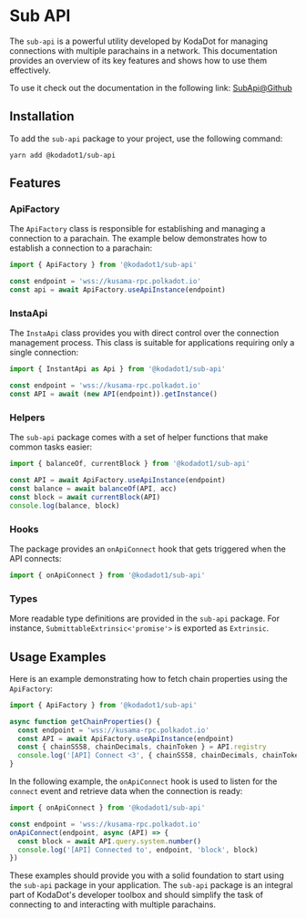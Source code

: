 


# Sub API

The `sub-api` is a powerful utility developed by KodaDot for managing connections with multiple parachains in a network. This documentation provides an overview of its key features and shows how to use them effectively.

To use it check out the documentation in the following link: [SubApi@Github](https://github.com/kodadot/packages/tree/main/sub-api)

## Installation

To add the `sub-api` package to your project, use the following command:

```
yarn add @kodadot1/sub-api
```

## Features

### ApiFactory

The `ApiFactory` class is responsible for establishing and managing a connection to a parachain. The example below demonstrates how to establish a connection to a parachain:

```ts
import { ApiFactory } from '@kodadot1/sub-api'

const endpoint = 'wss://kusama-rpc.polkadot.io'
const api = await ApiFactory.useApiInstance(endpoint)
```

### InstaApi

The `InstaApi` class provides you with direct control over the connection management process. This class is suitable for applications requiring only a single connection:

```ts
import { InstantApi as Api } from '@kodadot1/sub-api'

const endpoint = 'wss://kusama-rpc.polkadot.io'
const API = await (new API(endpoint)).getInstance()
```

### Helpers

The `sub-api` package comes with a set of helper functions that make common tasks easier:

```ts
import { balanceOf, currentBlock } from '@kodadot1/sub-api'

const API = await ApiFactory.useApiInstance(endpoint)
const balance = await balanceOf(API, acc)
const block = await currentBlock(API)
console.log(balance, block)
```

### Hooks

The package provides an `onApiConnect` hook that gets triggered when the API connects:

```ts
import { onApiConnect } from '@kodadot1/sub-api'
```

### Types

More readable type definitions are provided in the `sub-api` package. For instance, `SubmittableExtrinsic<'promise'>` is exported as `Extrinsic`.

## Usage Examples

Here is an example demonstrating how to fetch chain properties using the `ApiFactory`:

```ts
import { ApiFactory } from '@kodadot1/sub-api'

async function getChainProperties() {
  const endpoint = 'wss://kusama-rpc.polkadot.io'
  const API = await ApiFactory.useApiInstance(endpoint)
  const { chainSS58, chainDecimals, chainToken } = API.registry
  console.log('[API] Connect <3', { chainSS58, chainDecimals, chainToken })
}
```

In the following example, the `onApiConnect` hook is used to listen for the `connect` event and retrieve data when the connection is ready:

```ts
import { onApiConnect } from '@kodadot1/sub-api'

const endpoint = 'wss://kusama-rpc.polkadot.io'
onApiConnect(endpoint, async (API) => {
  const block = await API.query.system.number()
  console.log('[API] Connected to', endpoint, 'block', block)
})
```

These examples should provide you with a solid foundation to start using the `sub-api` package in your application. The `sub-api` package is an integral part of KodaDot's developer toolbox and should simplify the task of connecting to and interacting with multiple parachains.